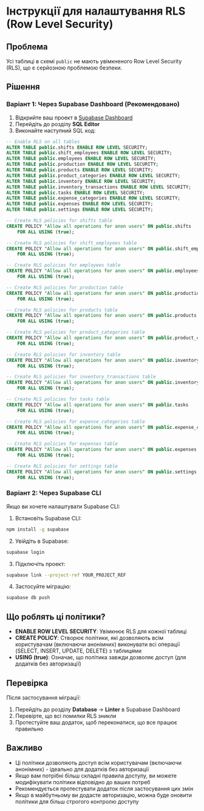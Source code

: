 # Інструкції для налаштування RLS (Row Level Security)

## Проблема

Усі таблиці в схемі `public` не мають увімкненого Row Level Security (RLS), що є серйозною проблемою безпеки.

## Рішення

### Варіант 1: Через Supabase Dashboard (Рекомендовано)

1. Відкрийте ваш проект в [Supabase Dashboard](https://supabase.com/dashboard)
2. Перейдіть до розділу **SQL Editor**
3. Виконайте наступний SQL код:

```sql
-- Enable RLS on all tables
ALTER TABLE public.shifts ENABLE ROW LEVEL SECURITY;
ALTER TABLE public.shift_employees ENABLE ROW LEVEL SECURITY;
ALTER TABLE public.employees ENABLE ROW LEVEL SECURITY;
ALTER TABLE public.production ENABLE ROW LEVEL SECURITY;
ALTER TABLE public.products ENABLE ROW LEVEL SECURITY;
ALTER TABLE public.product_categories ENABLE ROW LEVEL SECURITY;
ALTER TABLE public.inventory ENABLE ROW LEVEL SECURITY;
ALTER TABLE public.inventory_transactions ENABLE ROW LEVEL SECURITY;
ALTER TABLE public.tasks ENABLE ROW LEVEL SECURITY;
ALTER TABLE public.expense_categories ENABLE ROW LEVEL SECURITY;
ALTER TABLE public.expenses ENABLE ROW LEVEL SECURITY;
ALTER TABLE public.settings ENABLE ROW LEVEL SECURITY;

-- Create RLS policies for shifts table
CREATE POLICY "Allow all operations for anon users" ON public.shifts
    FOR ALL USING (true);

-- Create RLS policies for shift_employees table
CREATE POLICY "Allow all operations for anon users" ON public.shift_employees
    FOR ALL USING (true);

-- Create RLS policies for employees table
CREATE POLICY "Allow all operations for anon users" ON public.employees
    FOR ALL USING (true);

-- Create RLS policies for production table
CREATE POLICY "Allow all operations for anon users" ON public.production
    FOR ALL USING (true);

-- Create RLS policies for products table
CREATE POLICY "Allow all operations for anon users" ON public.products
    FOR ALL USING (true);

-- Create RLS policies for product_categories table
CREATE POLICY "Allow all operations for anon users" ON public.product_categories
    FOR ALL USING (true);

-- Create RLS policies for inventory table
CREATE POLICY "Allow all operations for anon users" ON public.inventory
    FOR ALL USING (true);

-- Create RLS policies for inventory_transactions table
CREATE POLICY "Allow all operations for anon users" ON public.inventory_transactions
    FOR ALL USING (true);

-- Create RLS policies for tasks table
CREATE POLICY "Allow all operations for anon users" ON public.tasks
    FOR ALL USING (true);

-- Create RLS policies for expense_categories table
CREATE POLICY "Allow all operations for anon users" ON public.expense_categories
    FOR ALL USING (true);

-- Create RLS policies for expenses table
CREATE POLICY "Allow all operations for anon users" ON public.expenses
    FOR ALL USING (true);

-- Create RLS policies for settings table
CREATE POLICY "Allow all operations for anon users" ON public.settings
    FOR ALL USING (true);
```

### Варіант 2: Через Supabase CLI

Якщо ви хочете налаштувати Supabase CLI:

1. Встановіть Supabase CLI:

```bash
npm install -g supabase
```

2. Увійдіть в Supabase:

```bash
supabase login
```

3. Підключіть проект:

```bash
supabase link --project-ref YOUR_PROJECT_REF
```

4. Застосуйте міграцію:

```bash
supabase db push
```

## Що роблять ці політики?

- **ENABLE ROW LEVEL SECURITY**: Увімкнює RLS для кожної таблиці
- **CREATE POLICY**: Створює політики, які дозволяють всім користувачам (включаючи анонімних) виконувати всі операції (SELECT, INSERT, UPDATE, DELETE) з таблицями
- **USING (true)**: Означає, що політика завжди дозволяє доступ (для додатків без авторизації)

## Перевірка

Після застосування міграції:

1. Перейдіть до розділу **Database** → **Linter** в Supabase Dashboard
2. Перевірте, що всі помилки RLS зникли
3. Протестуйте ваш додаток, щоб переконатися, що все працює правильно

## Важливо

- Ці політики дозволяють доступ всім користувачам (включаючи анонімних) - ідеально для додатків без авторизації
- Якщо вам потрібні більш складні правила доступу, ви можете модифікувати політики відповідно до ваших потреб
- Рекомендується протестувати додаток після застосування цих змін
- Якщо в майбутньому ви додасте авторизацію, можна буде оновити політики для більш строгого контролю доступу
